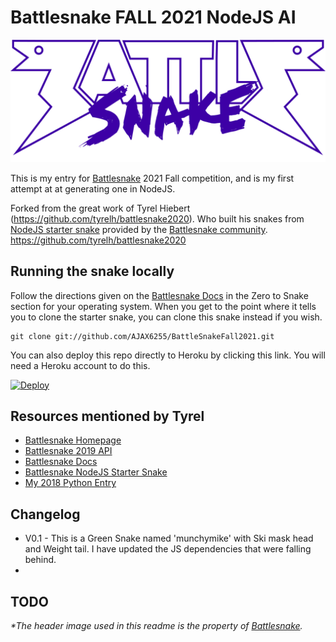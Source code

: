 # Battlesnake FALL 2021 NodeJS AI
![Battlesnake 2021](./static/logo.png)

This is my entry for [Battlesnake](https://www.battlesnake.io) 2021 Fall competition, and is my first attempt at at generating one in NodeJS.

Forked from the great work of Tyrel Hiebert (https://github.com/tyrelh/battlesnake2020).
Who built his snakes from [NodeJS starter snake](https://github.com/battlesnakeio/starter-snake-node) provided by the [Battlesnake community](https://github.com/battlesnakeio/community).
https://github.com/tyrelh/battlesnake2020

## Running the snake locally
Follow the directions given on the [Battlesnake Docs](http://docs.battlesnake.io/zero-to-snake-linux.html) in the Zero to Snake section for your operating system. When you get to the point where it tells you to clone the starter snake, you can clone this snake instead if you wish.
```shell
git clone git://github.com/AJAX6255/BattleSnakeFall2021.git
```
You can also deploy this repo directly to Heroku by clicking this link. You will need a Heroku account to do this.

[![Deploy](https://www.herokucdn.com/deploy/button.png)](https://heroku.com/deploy)

## Resources mentioned by Tyrel
* [Battlesnake Homepage](https://www.battlesnake.io/)
* [Battlesnake 2019 API](http://docs.battlesnake.io/snake-api.html)
* [Battlesnake Docs](http://docs.battlesnake.io)
* [Battlesnake NodeJS Starter Snake](https://github.com/battlesnakeio/starter-snake-node)
* [My 2018 Python Entry](https://github.com/tyrelh/battlesnake2018)

## Changelog
* V0.1 - This is a Green Snake named 'munchymike' with Ski mask head and Weight tail. I have updated the JS dependencies that were falling behind.
* 
## TODO


_*The header image used in this readme is the property of [Battlesnake](https://www.battlesnake.io/)._
